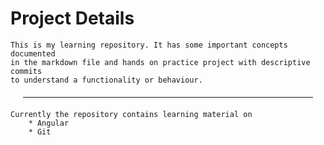 #  Project Details

    This is my learning repository. It has some important concepts documented
    in the markdown file and hands on practice project with descriptive commits
    to understand a functionality or behaviour. 

<hr style = 'margin: 20px'></hr>

    Currently the repository contains learning material on
        * Angular
        * Git